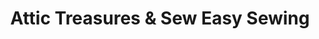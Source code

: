 ---
title: "Attic Treasures & Sew Easy Sewing"
url: /occoquan/attic-treasures-and-sew-easy-sewing/
shop: sewing
---